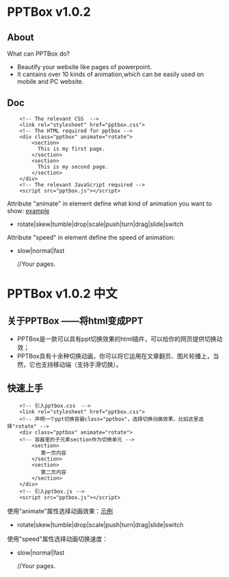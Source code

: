 # PPTBox v1.0.2
## About
What can PPTBox do?
*    Beautify your website like pages of powerpoint.
*    It cantains over 10 kinds of animation,which can be easily used on mobile and PC website.

## Doc

        <!-- The relevant CSS  -->
        <link rel="stylesheet" href="pptbox.css">
        <!-- The HTML required for pptbox -->
        <div class="pptbox" animate="rotate">
            <section>
              This is my first page.
            </section>
            <section>
              This is my second page.
            </section>
        </div>
        <!-- The relevant JavaScript required -->
        <script src="pptbox.js"></script>

Attribute "animate" in element define what kind of animation you want to show: <a href="http://yorkchan94.github.io/PPTBox/?type=1">example</a>
*    rotate|skew|tumble|drop|scale|push|turn|drag|slide|switch

Attribute "speed" in element define the speed of animation:
*    slow|normal|fast

        <div class="pptbox" animate="skew" speed="slow">
        	//Your pages.
        </div>

# PPTBox v1.0.2 中文
## 关于PPTBox ——将html变成PPT

*    PPTBox是一款可以具有ppt切换效果的html插件，可以给你的网页提供切换动效；
*    PPTBox具有十余种切换动画，你可以将它运用在文章翻页、图片轮播上，当然，它也支持移动端（支持手滑切换）。

## 快速上手

        <!-- 引入pptbox.css  -->
        <link rel="stylesheet" href="pptbox.css">
        <!-- 声明一个ppt切换容器class="pptbox"，选择切换动画效果，比如这里选择"rotate" -->
        <div class="pptbox" animate="rotate">
        <!-- 容器里的子元素section作为切换单元 -->
            <section>
               第一页内容
            </section>
            <section>
               第二页内容
            </section>
        </div>
        <!-- 引入pptbox.js -->
        <script src="pptbox.js"></script>

使用"animate"属性选择动画效果：<a href="http://yonechen.github.io/PPTBox/?type=1">示例</a>
*    rotate|skew|tumble|drop|scale|push|turn|drag|slide|switch

使用"speed"属性选择动画切换速度：
*    slow|normal|fast

        <div class="pptbox" animate="skew" speed="slow">
        	//Your pages.
        </div>
